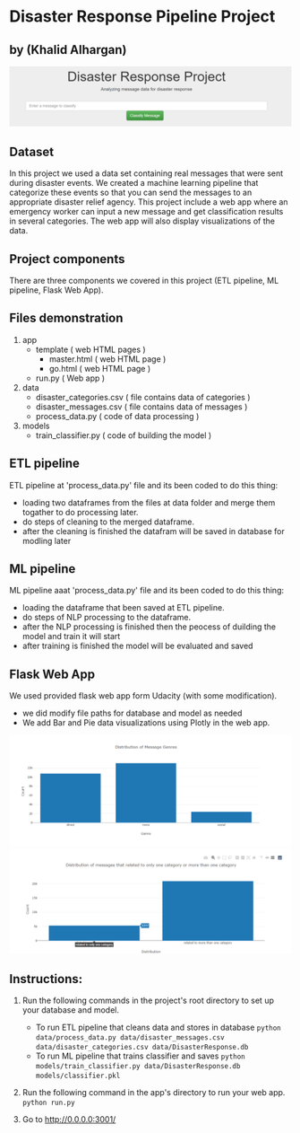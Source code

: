 # Disaster Response Pipeline Project
## by (Khalid Alhargan)
![image](images/1.png)
## Dataset
In this project we used a data set containing real messages that were sent during disaster events. We created a machine learning pipeline that categorize these events so that you can send the messages to an appropriate disaster relief agency.
This project include a web app where an emergency worker can input a new message and get classification results in several categories. The web app will also display visualizations of the data.

## Project components

 There are three components we covered in this project (ETL pipeline, ML pipeline, Flask Web App).

## Files demonstration 
1. app
   - template ( web HTML pages )
      - master.html ( web HTML page )
      - go.html ( web HTML page )
   - run.py ( Web app )
2. data 
    - disaster_categories.csv ( file contains data of categories )
    - disaster_messages.csv ( file contains data of messages )
    - process_data.py ( code of data processing )
3. models
    - train_classifier.py ( code of building the model )

## ETL pipeline 
ETL pipeline at 'process_data.py' file and its been coded to do this thing:
- loading two dataframes from the files at data folder and merge them togather to do processing later.
- do steps of cleaning to the merged dataframe.
- after the cleaning is finished the datafram will be saved in database for modling later


## ML pipeline 
ML pipeline aaat 'process_data.py' file and its been coded to do this thing:
- loading the dataframe that been saved at ETL pipeline.
- do steps of NLP processing to the dataframe.
- after the NLP processing is finished then the peocess of duilding the model and train it will start
- after training is finished the model will be evaluated and saved
## Flask Web App
We used provided  flask web app form Udacity (with some modification).

- we did modify file paths for database and model as needed
- We add Bar and Pie data visualizations using Plotly in the web app.

![image](images/2.png)
![image](images/3.png)

## Instructions:
1. Run the following commands in the project's root directory to set up your database and model.

    - To run ETL pipeline that cleans data and stores in database
        `python data/process_data.py data/disaster_messages.csv data/disaster_categories.csv data/DisasterResponse.db`
    - To run ML pipeline that trains classifier and saves
        `python models/train_classifier.py data/DisasterResponse.db models/classifier.pkl`

2. Run the following command in the app's directory to run your web app.
    `python run.py`

3. Go to http://0.0.0.0:3001/

